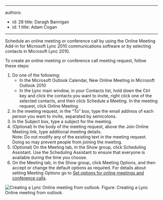 

---
authors:
  - id: 28
    title: Daragh Bannigan
  - id: 1
    title: Adam Cogan
---




<span class='intro'> Schedule an online meeting or conference call by using the Online Meeting Add-in for Microsoft Lync 2010 communications software or by selecting contacts in Microsoft Lync 2010.  </span>

<p>To create an online meeting or conference call meeting request, follow these steps&#58; </p>
<ol>
<li>Do one of the following&#58;
<ul>
<li>In the Microsoft Outlook Calendar, New Online Meeting in Microsoft Outlook 2010</li>
<li>In the Lync main window, in your Contacts list, hold down the Ctrl key and click the contacts you want to invite, right click one of the selected contacts, and then click Schedule a Meeting. In the meeting request, click Online Meeting.</li>
</ul>
</li>
<li>In the meeting request, in the “To” box, type the email address of each person you want to invite, separated by semicolons.</li>
<li>In the Subject box, type a subject for the meeting.</li>
<li>(Optional) In the body of the meeting request, above the Join Online Meeting link, type additional meeting details. <br>
Note&#58; Do not modify any of the existing text in the meeting request. Doing so may prevent people from joining the meeting.</li>
<li>(Optional) On the Meeting tab, in the Show group, click Scheduling Assistant. Use the Scheduling Assistant to ensure that everyone is available during the time you choose.</li>
<li>On the Meeting tab, in the Show group, click Meeting Options, and then accept or change the default options as required. For details about setting Meeting Options go to <a target="_blank" href="http&#58;//office.microsoft.com/en-us/communicator-help/set-options-for-online-meetings-and-conference-calls-HA102000107.aspx?CTT=5&amp;origin=HA101990914">Set options for online meetings and conference calls</a>.</li>
</ol>

<img src="/ITAndNetworking/Rules-to-Better-Lync/PublishingImages/lync-online-meeting.jpg" alt="Creating a Lync Online meeting from outlook." class="ms-rteCustom-ImageArea" />
<span class="ms-rteCustom-FigureNormal">Figure&#58; Creating a Lync Online meeting from outlook.</span>


